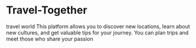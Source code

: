 # Travel-Together
travel world
This platform allows you to discover new locations, learn about new cultures, and get valuable tips for your journey. You can plan trips and meet those who share your passion
